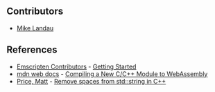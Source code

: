 ## Contributors
- [Mike Landau](https://github.com/mikelandau)

## References
- [Emscripten Contributors](https://emscripten.org/docs/contributing/AUTHORS.html) - [Getting Started](https://emscripten.org/docs/getting_started/index.html)
- [mdn web docs](https://developer.mozilla.org/en-US/) - [Compiling a New C/C++ Module to WebAssembly](https://developer.mozilla.org/en-US/docs/WebAssembly/C_to_wasm)
- [Price, Matt](https://stackoverflow.com/users/852/matt-price) - [Remove spaces from std::string in C++](https://stackoverflow.com/a/83538)
